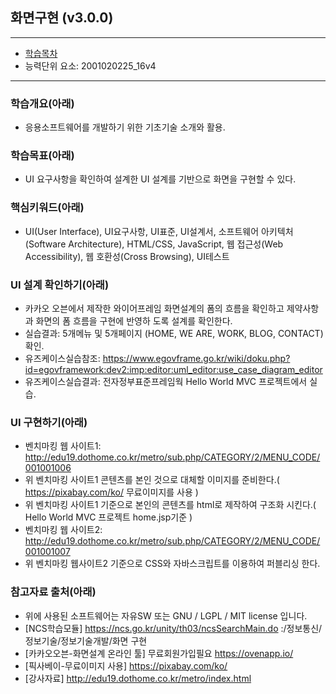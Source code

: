## 화면구현 (v3.0.0)
 
---

- [학습목차](https://github.com/miniplugin/human)
- 능력단위 요소: 2001020225_16v4

---

### 학습개요(아래)

- 응용소프트웨어를 개발하기 위한 기초기술 소개와 활용.

### 학습목표(아래)

- UI 요구사항을 확인하여 설계한 UI 설계를 기반으로 화면을 구현할 수 있다.

### 핵심키워드(아래)

- UI(User Interface), UI요구사항, UI표준, UI설계서, 소프트웨어 아키텍처(Software Architecture),
HTML/CSS, JavaScript, 웹 접근성(Web Accessibility), 웹 호환성(Cross Browsing), UI테스트 

### UI 설계 확인하기(아래)

- 카카오 오븐에서 제작한 와이어프레임 화면설계의 폼의 흐름을 확인하고 제약사항과 화면의 폼 흐름을 구현에 반영하
도록 설계를 확인한다.
- 실습결과: 5개메뉴 및 5개페이지 (HOME, WE ARE, WORK, BLOG, CONTACT) 확인.
- 유즈케이스실습참조: https://www.egovframe.go.kr/wiki/doku.php?id=egovframework:dev2:imp:editor:uml_editor:use_case_diagram_editor
- 유즈케이스실습결과: 전자정부표준프레임웍 Hello World MVC 프로젝트에서 실습.

### UI 구현하기(아래)

- 벤치마킹 웹 사이트1: http://edu19.dothome.co.kr/metro/sub.php/CATEGORY/2/MENU_CODE/001001006
- 위 벤치마킹 사이트1 콘텐츠를 본인 것으로 대체할 이미지를 준비한다.( https://pixabay.com/ko/ 무료이미지를 사용 )
- 위 벤치마킹 사이트1 기준으로 본인의 콘텐츠를 html로 제작하여 구조화 시킨다.( Hello World MVC 프로젝트 home.jsp기준 )
- 벤치마킹 웹 사이트2: http://edu19.dothome.co.kr/metro/sub.php/CATEGORY/2/MENU_CODE/001001007
- 위 벤치마킹 웹사이트2 기준으로 CSS와 자바스크립트를 이용하여 퍼블리싱 한다.

### 참고자료 출처(아래)

- 위에 사용된 소프트웨어는 자유SW 또는 GNU / LGPL / MIT license 입니다.
- [NCS학습모듈] https://ncs.go.kr/unity/th03/ncsSearchMain.do :/정보통신/정보기술/정보기술개발/화면 구현
- [카카오오븐-화면설계 온라인 툴] 무료회원가입필요 https://ovenapp.io/
- [픽사베이-무료이미지 사용] https://pixabay.com/ko/
- [강사자료] http://edu19.dothome.co.kr/metro/index.html
